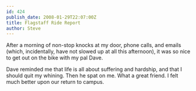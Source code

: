 ```yaml
---
id: 424
publish_date: 2008-01-29T22:07:00Z
title: Flagstaff Ride Report
author: Steve
---
```

After a morning of non-stop knocks at my door, phone calls, and emails (which, incidentally, have not slowed up at all this afternoon), it was so nice to get out on the bike with my pal Dave.

Dave reminded me that life is all about suffering and hardship, and that I should quit my whining. Then he spat on me. What a great friend. I felt much better upon our return to campus.
